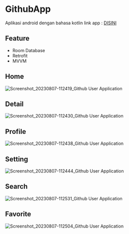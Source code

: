 # GithubApp
Aplikasi android dengan bahasa kotlin
link app : [DISINI](https://drive.google.com/file/d/1mX62g5zOCdodJFYV7go81ybEFx5BAO0E/view?usp=sharing) 

## Feature
* Room Database
* Retrofit
* MVVM
## Home
![Screenshot_20230807-112419_Github User Application](https://github.com/andisety/GithubApp/assets/82020550/35a5fa10-46ac-466e-8bf4-82ddb93329ee)

## Detail
![Screenshot_20230807-112430_Github User Application](https://github.com/andisety/GithubApp/assets/82020550/da25071d-718c-4620-95dd-486c2c8bfbf3)

## Profile
![Screenshot_20230807-112438_Github User Application](https://github.com/andisety/GithubApp/assets/82020550/92a94f54-8ebd-4e22-8882-1ed22cfd61ea)

## Setting
![Screenshot_20230807-112444_Github User Application](https://github.com/andisety/GithubApp/assets/82020550/0cda15be-f4a0-4b7d-80cc-fabe4c839d73)

## Search 
![Screenshot_20230807-112531_Github User Application](https://github.com/andisety/GithubApp/assets/82020550/15cf053a-146f-4fff-995c-b64da2a8b430)

## Favorite
![Screenshot_20230807-112504_Github User Application](https://github.com/andisety/GithubApp/assets/82020550/3411decb-6c50-4f8f-89f6-eaa09b63a58a)
